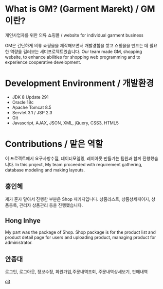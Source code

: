 # What is GM? (Garment Marekt) / GM이란?
개인사업자를 위한 의류 쇼핑몰 / website for individual garment business

GM은 간단하게 의류 쇼핑몰을 제작해보면서 개발경험을 쌓고 쇼핑몰을 만드는 데 필요한 역량을 길러보는 세미프로젝트였습니다. Our team made GM, shopping website, to enhance abilities for shopping web programming and to experience cooperative development.

# Development Environment / 개발환경
- JDK 8 Update 291
- Oracle 18c
- Apache Tomcat 8.5
- Servlet 3.1 / JSP 2.3
- Git
- Javascript, AJAX, JSON, XML, jQuery, CSS3, HTML5

# Contributions / 맡은 역할
이 프로젝트에서 요구사항수집, 데이터모델링, 레이아웃 만들기는 팀원과 함께 진행했습니다.
In this project, My team proceeded with requirement gathering, database modeling and making layouts.

## 홍인혜  
제가 혼자 맡아서 진행한 부분은 Shop 패키지입니다. 상품리스트, 상품상세페이지, 상품등록, 관리자 상품관리 등을 진행했습니다.

## Hong Inhye 
My part was the package of Shop. Shop package is for the product list and product detail page for users and uploading product, managing product for administrator.

## 안종대

로그인, 로그아웃, 정보수정, 회원가입,주문내역조회, 주문내역상세보기, 판매내역




[git](https://github.com/sophia9999/GM)


